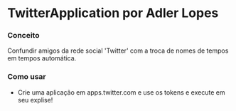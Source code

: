 # TwitterApplication por Adler Lopes #

### Conceito ###

Confundir amigos da rede social 'Twitter' com a troca de nomes de tempos em tempos automática.

### Como usar ###

* Crie uma aplicação em apps.twitter.com e use os tokens e execute em seu explise!
